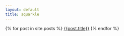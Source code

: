 ```yaml
---
layout: default
title: squarkle
---
```


{% for post in site.posts %}
  [{{post.title}}]({{post.url}})
{% endfor %}
